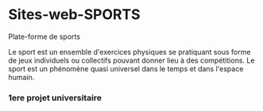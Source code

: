 # Sites-web-SPORTS
Plate-forme de sports

Le sport est un ensemble d'exercices physiques se pratiquant sous forme de jeux individuels ou collectifs pouvant donner lieu à des compétitions. Le sport est un phénomène quasi universel dans le temps et dans l'espace humain.


### 1ere projet universitaire
